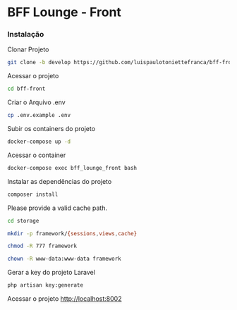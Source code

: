 # BFF Lounge - Front

### Instalação
Clonar Projeto
```sh
git clone -b develop https://github.com/luispaulotoniettefranca/bff-front
```

Acessar o projeto
```sh
cd bff-front
```

Criar o Arquivo .env
```sh
cp .env.example .env
```

Subir os containers do projeto
```sh
docker-compose up -d
```

Acessar o container
```sh
docker-compose exec bff_lounge_front bash
```

Instalar as dependências do projeto
```sh
composer install
```

Please provide a valid cache path.
```sh
cd storage
```

```sh
mkdir -p framework/{sessions,views,cache}
```

```sh
chmod -R 777 framework
```

```sh
chown -R www-data:www-data framework
```

Gerar a key do projeto Laravel
```sh
php artisan key:generate
```

Acessar o projeto
[http://localhost:8002](http://localhost:8002)
